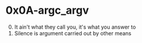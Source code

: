 <h1>0x0A-argc_argv</h1>

00. It ain't what they call you, it's what you answer to<br>
01. Silence is argument carried out by other means<br>
